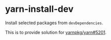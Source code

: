 # yarn-install-dev

Install selected packages from `devDependencies`.

This is to provide solution for [yarnpkg/yarn#5201].

[yarnpkg/yarn#5201]: https://github.com/yarnpkg/yarn/issues/5201
